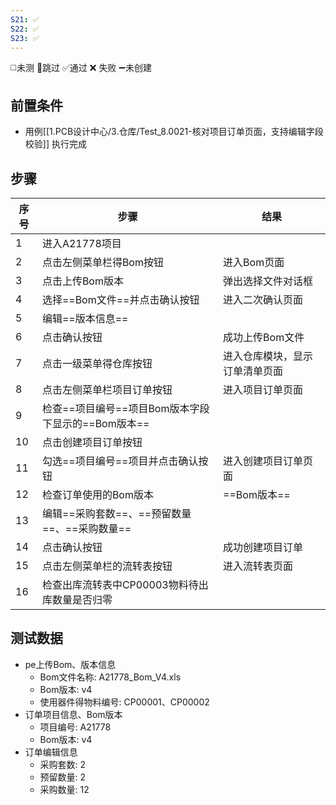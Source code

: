 ```yaml
---
S21: ✅
S22: ✅
S23: ✅
---
```

◻️未测    🚫跳过     ✅通过    ❌ 失败    ➖未创建
 
## 前置条件

- 用例[[1.PCB设计中心/3.仓库/Test_8.0021-核对项目订单页面，支持编辑字段校验]] 执行完成

## 步骤

| 序号  | 步骤                               | 结果              |
| --- | -------------------------------- | --------------- |
| 1   | 进入A21778项目                       |                 |
| 2   | 点击左侧菜单栏得Bom按钮                    | 进入Bom页面         |
| 3   | 点击上传Bom版本                        | 弹出选择文件对话框       |
| 4   | 选择==Bom文件==并点击确认按钮               | 进入二次确认页面        |
| 5   | 编辑==版本信息==                       |                 |
| 6   | 点击确认按钮                           | 成功上传Bom文件       |
| 7   | 点击一级菜单得仓库按钮                      | 进入仓库模块，显示订单清单页面 |
| 8   | 点击左侧菜单栏项目订单按钮                    | 进入项目订单页面        |
| 9   | 检查==项目编号==项目Bom版本字段下显示的==Bom版本== |                 |
| 10  | 点击创建项目订单按钮                       |                 |
| 11  | 勾选==项目编号==项目并点击确认按钮              | 进入创建项目订单页面      |
| 12  | 检查订单使用的Bom版本                     | ==Bom版本==       |
| 13  | 编辑==采购套数==、==预留数量==、==采购数量==     |                 |
| 14  | 点击确认按钮                           | 成功创建项目订单        |
| 15  | 点击左侧菜单栏的流转表按钮                    | 进入流转表页面         |
| 16  | 检查出库流转表中CP00003物料待出库数量是否归零       |                 |

## 测试数据

- pe上传Bom、版本信息
	- Bom文件名称: A21778_Bom_V4.xls
	- Bom版本: v4
	- 使用器件得物料编号: CP00001、CP00002
- 订单项目信息、Bom版本
	- 项目编号: A21778
	- Bom版本: v4
- 订单编辑信息
	- 采购套数: 2
	- 预留数量: 2
	- 采购数量: 12
